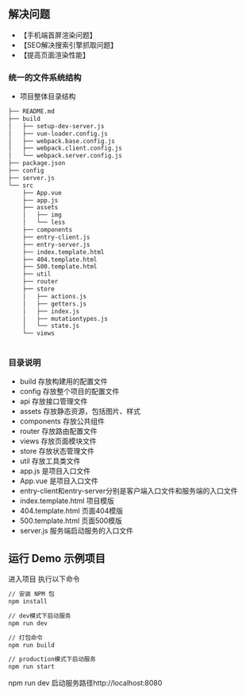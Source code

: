 ## 解决问题
- 【手机端首屏渲染问题】
- 【SEO解决搜索引擎抓取问题】
- 【提高页面渲染性能】

### 统一的文件系统结构

- 项目整体目录结构

````bash
├── README.md
├── build
│   ├── setup-dev-server.js
│   ├── vue-loader.config.js
│   ├── webpack.base.config.js
│   ├── webpack.client.config.js
│   └── webpack.server.config.js
├── package.json
├── config
├── server.js
└── src
    ├── App.vue
    ├── app.js
    ├── assets
    │   ├── img
    │   └── less  
    ├── components
    ├── entry-client.js
    ├── entry-server.js
    ├── index.template.html
    ├── 404.template.html
    ├── 500.template.html
    ├── util
    ├── router
    ├── store
    │   ├── actions.js
    │   ├── getters.js
    │   ├── index.js
    │   ├── mutationtypes.js
    │   └── state.js
    └── views
        
````

### 目录说明

- build 存放构建用的配置文件
- config 存放整个项目的配置文件
- api 存放接口管理文件
- assets 存放静态资源，包括图片、样式
- components 存放公共组件
- router 存放路由配置文件
- views 存放页面模块文件
- store 存放状态管理文件
- util 存放工具类文件
- app.js 是项目入口文件
- App.vue 是项目入口文件
- entry-client和entry-server分别是客户端入口文件和服务端的入口文件
- index.template.html 项目模版
- 404.template.html 页面404模版
- 500.template.html 页面500模版
- server.js 服务端启动服务的入口文件


## 运行 Demo 示例项目

进入项目 执行以下命令

```bash
// 安装 NPM 包
npm install
```

```bash
// dev模式下启动服务
npm run dev
```

```bash
// 打包命令
npm run build
```
```bash
// production模式下启动服务
npm run start
```

npm run dev 启动服务路径http://localhost:8080
